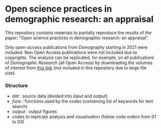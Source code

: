 # Open science practices in demographic research: an appraisal

This repository contains materials to partially reproduce the results of the paper: "Open science practices in demographic research: an appraisal". 

Only open-access publications from *Demography* starting in 2021 were included. Non Open Access publications were not included due to copyrights. The analysis can be replicated, for example, on all publications of *Demographic Research* (all Open Access) by downloading the volumes of interest from [this link](https://www.demographic-research.org/articles/volumes) (not included in this repository due to large file size).


### Structure

- _dat_ : source data (divided into _input_ and _output_)
- _funs_ : functions used by the codes (containing list of keywords for text search) 
- _output_ : output figures
- codes to replicate analysis and visualisation (follow code orders from 01 to 03)

